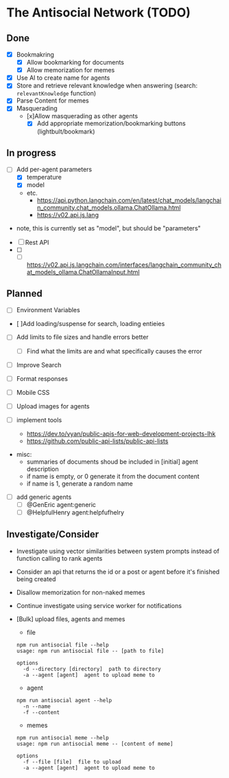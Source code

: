 # The Antisocial Network (TODO)

## Done

- [x] Bookmakring
  - [x] Allow bookmarking for documents
  - [x] Allow memorization for memes
- [x] Use AI to create name for agents
- [x] Store and retrieve relevant knowledge when answering (search: `relevantKnowledge` function)
- [x] Parse Content for memes
- [x] Masquerading
  - [x]Allow masquerading as other agents
    - [x] Add appropriate memorization/bookmarking buttons (lightbult/bookmark)

## In progress

- [ ] Add per-agent parameters
  - [x] temperature
  - [x] model
  - etc.
    - https://api.python.langchain.com/en/latest/chat_models/langchain_community.chat_models.ollama.ChatOllama.html
    - https://v02.api.js.lang
- note, this is currently set as "model", but should be "parameters"
- [ ] Rest API
- [ ] - [ ] https://v02.api.js.langchain.com/interfaces/langchain_community_chat_models_ollama.ChatOllamaInput.html

## Planned

- [ ] Environment Variables

- [ ]Add loading/suspense for search, loading entieies
- [ ] Add limits to file sizes and handle errors better
  - [ ] Find what the limits are and what specifically causes the error
- [ ] Improve Search
- [ ] Format responses
- [ ] Mobile CSS
- [ ] Upload images for agents

- [ ] implement tools
  - https://dev.to/vyan/public-apis-for-web-development-projects-lhk
  - https://github.com/public-api-lists/public-api-lists
- misc:
  - summaries of documents shoud be included in [initial] agent description
  - if name is empty, or 0 generate it from the document content
  - if name is 1, generate a random name
- [ ] add generic agents
  - [ ] @GenEric agent:generic
  - [ ] @HelpfulHenry agent:helpfufhelry

## Investigate/Consider

- Investigate using vector similarities between system prompts instead of function calling to rank agents
- Consider an api that returns the id or a post or agent before it's finished being created
- Disallow memorization for non-naked memes
- Continue investigate using service worker for notifications

- [Bulk] upload files, agents and memes

  - file

  ```shell
  npm run antisocial file --help
  usage: npm run antisocial file -- [path to file]

  options
    -d --directory [directory]  path to directory
    -a --agent [agent]  agent to upload meme to
  ```

  - agent

  ```shell
  npm run antisocial agent --help
    -n --name
    -f --content
  ```

  - memes

  ```shell
  npm run antisocial meme --help
  usage: npm run antisocial meme -- [content of meme]

  options
    -f --file [file]  file to upload
    -a --agent [agent]  agent to upload meme to
  ```
